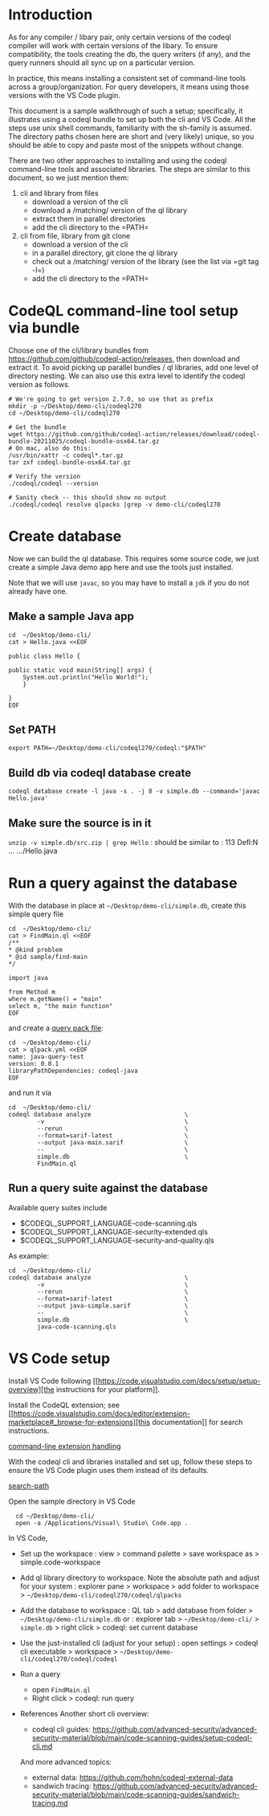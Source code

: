 # Introduction
  As for any compiler / libary pair, only certain versions of the codeql compiler
  will work with certain versions of the libary.  To ensure compatibility, the
  tools creating the db, the query writers (if any), and the query runners should
  all sync up on a particular version.

  In practice, this means installing a consistent set of command-line tools
  across a group/organization.  For query developers, it means using those
  versions with the VS Code plugin.

  This document is a sample walkthrough of such a setup; specifically, it
  illustrates using a codeql bundle to set up both the cli and VS Code.  All the
  steps use unix shell commands, familiarity with the sh-family is assumed.  The
  directory paths chosen here are short and (very likely) unique, so you should be
  able to copy and paste most of the snippets without change.

  There are two other approaches to installing and using the codeql
  command-line tools and associated libraries.  The steps are similar to this
  document, so we just mention them:
  1. cli and library from files
     - download a version of the cli
     - download a /matching/ version of the ql library
     - extract them in parallel directories
     - add the cli directory to the =PATH=
  2. cli from file, library from git clone
     - download a version of the cli
     - in a parallel directory, git clone the ql library
     - check out a /matching/ version of the library (see the list via =git tag -l=)
     - add the cli directory to the =PATH=
  
# CodeQL command-line tool setup via bundle
  Choose one of the cli/library bundles from 
  https://github.com/github/codeql-action/releases, then download and extract it.
  To avoid picking up parallel bundles / ql libraries, add one level of directory
  nesting.  We can also use this extra level to identify the codeql version as
  follows. 
  
```
# We're going to get version 2.7.0, so use that as prefix 
mkdir -p ~/Desktop/demo-cli/codeql270
cd ~/Desktop/demo-cli/codeql270

# Get the bundle
wget https://github.com/github/codeql-action/releases/download/codeql-bundle-20211025/codeql-bundle-osx64.tar.gz
# On mac, also do this:
/usr/bin/xattr -c codeql*.tar.gz
tar zxf codeql-bundle-osx64.tar.gz

# Verify the version
./codeql/codeql --version

# Sanity check -- this should show no output
./codeql/codeql resolve qlpacks |grep -v demo-cli/codeql270
```

# Create database
  Now we can build the ql database.  This requires some source code, we just create a
  simple Java demo app here and use the tools just installed.

  Note that we will use `javac`, so you may have to install a `jdk` if you do not already have one.

## Make a sample Java app
```
cd  ~/Desktop/demo-cli/
cat > Hello.java <<EOF

public class Hello {

public static void main(String[] args) {
    System.out.println("Hello World!");
    }

}
EOF
```

## Set PATH
`export PATH=~/Desktop/demo-cli/codeql270/codeql:"$PATH"`

## Build db via codeql database create
`codeql database create -l java -s . -j 8 -v simple.db --command='javac Hello.java'`

## Make sure the source is in it
`unzip -v simple.db/src.zip | grep Hello`
: should be similar to
: 113  Defl:N ... .../Hello.java

# Run a query against the database
  With the database in place at `~/Desktop/demo-cli/simple.db`, create this
  simple query file

```    
cd  ~/Desktop/demo-cli/
cat > FindMain.ql <<EOF
/**
* @kind problem
* @id sample/find-main
*/

import java

from Method m
where m.getName() = "main"
select m, "the main function"
EOF
```
and create a [query pack file](https://codeql.github.com/docs/codeql-cli/about-ql-packs/#about-qlpack-yml-files):
```
cd  ~/Desktop/demo-cli/
cat > qlpack.yml <<EOF
name: java-query-test
version: 0.0.1
libraryPathDependencies: codeql-java
EOF
```


  and run it via

```
cd  ~/Desktop/demo-cli/
codeql database analyze                          \
        -v                                       \
        --rerun                                  \
        --format=sarif-latest                    \
        --output java-main.sarif                 \
        --                                       \
        simple.db                                \
        FindMain.ql
```

## Run a query suite against the database
  Available query suites include

* $CODEQL_SUPPORT_LANGUAGE-code-scanning.qls
* $CODEQL_SUPPORT_LANGUAGE-security-extended.qls
* $CODEQL_SUPPORT_LANGUAGE-security-and-quality.qls


As example:
```
cd  ~/Desktop/demo-cli/
codeql database analyze                          \
        -v                                       \
        --rerun                                  \
        --format=sarif-latest                    \
        --output java-simple.sarif               \
        --                                       \
        simple.db                                \
        java-code-scanning.qls
```

# VS Code setup
  Install VS Code following [[https://code.visualstudio.com/docs/setup/setup-overview][the instructions for your platform]].
  
  Install the CodeQL extension; see [[https://code.visualstudio.com/docs/editor/extension-marketplace#_browse-for-extensions][this documentation]] for search instructions.

  [command-line extension handling](https://code.visualstudio.com/docs/editor/extension-marketplace#_command-line-extension-management)

  With the codeql cli and libraries installed and set up, follow these steps to
  ensure the VS Code plugin uses them instead of its defaults.   

  [search-path](https://codeql.github.com/docs/codeql-cli/manual/database-create/#cmdoption-codeql-database-create-search-path)

  Open the sample directory in VS Code
  ```
    cd ~/Desktop/demo-cli/
    open -a /Applications/Visual\ Studio\ Code.app .
  ```

  In VS Code, 
  - Set up the workspace
    : view > command palette > save workspace as > simple.code-workspace

  - Add ql library directory to workspace.  Note the absolute path and adjust for
    your system
    : explorer pane > workspace > add folder to workspace >  `~/Desktop/demo-cli/codeql270/codeql/qlpacks`

  - Add the database to workspace
    : QL tab > add database from folder > `~/Desktop/demo-cli/simple.db`
    or
    : explorer tab > `~/Desktop/demo-cli/` > `simple.db` > right click > codeql: set current database

  - Use the just-installed cli (adjust for your setup)
    : open settings > codeql cli executable > workspace > `~/Desktop/demo-cli/codeql270/codeql/codeql`

  - Run a query
    - open `FindMain.ql`
    - Right click > codeql: run query

* References
  Another short cli overview:
  - codeql cli guides: https://github.com/advanced-security/advanced-security-material/blob/main/code-scanning-guides/setup-codeql-cli.md

  And more advanced topics:
  - external data: https://github.com/hohn/codeql-external-data
  - sandwich tracing: https://github.com/advanced-security/advanced-security-material/blob/main/code-scanning-guides/sandwich-tracing.md
  
